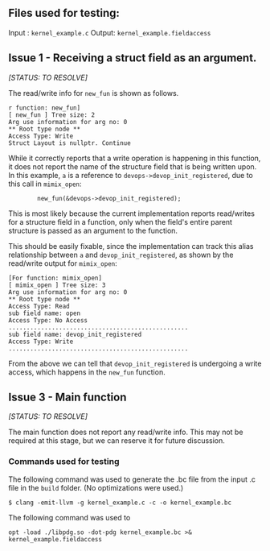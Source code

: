 ## Files used for testing:

Input : `kernel_example.c`
Output: `kernel_example.fieldaccess`

## Issue 1 - Receiving a struct field as an argument.
*[STATUS: TO RESOLVE]*

The read/write info for `new_fun` is shown as follows.
```
r function: new_fun]
[ new_fun ] Tree size: 2
Arg use information for arg no: 0
** Root type node **
Access Type: Write
Struct Layout is nullptr. Continue
```
While it correctly reports that a write operation is happening
in this function, it does not report the name of the structure field
that is being written upon. In this example, `a` is a reference
to `devops->devop_init_registered`, due to this call in `mimix_open`:
```
        new_fun(&devops->devop_init_registered);
```
 This is most likely because the 
current implementation reports read/writes for a structure field in a function, only 
when the field's entire parent structure is passed as an argument to the function. 

This should be easily fixable, since the implementation can track this alias relationship between `a` and `devop_init_registered`, as shown by the read/write output for `mimix_open`:
```
[For function: mimix_open]
[ mimix_open ] Tree size: 3
Arg use information for arg no: 0
** Root type node **
Access Type: Read
sub field name: open
Access Type: No Access
..................................................
sub field name: devop_init_registered
Access Type: Write
..................................................
```
From the above we can tell that `devop_init_registered` is undergoing a write access, which happens in the `new_fun` function.  

## Issue 3 - Main function
*[STATUS: TO RESOLVE]*

The main function does not report any read/write info. This may not be required at this stage, but we can reserve it for future discussion. 

### Commands used for testing

The following command was used to generate the .bc file from the
input .c file in the `build` folder. (No optimizations were used.)
```
$ clang -emit-llvm -g kernel_example.c -c -o kernel_example.bc
```

The following command was used to 
```
opt -load ./libpdg.so -dot-pdg kernel_example.bc >& kernel_example.fieldaccess
```
